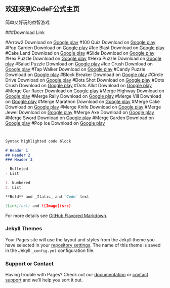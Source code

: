 ## 欢迎来到CodeF公式主页

简单又好玩的益智游戏





###Download Link

#Arrow2	Download on [Google play](https://play.google.com/store/apps/details?id=com.codef.arrow2)
#100 Quiz	Download on [Google play](https://play.google.com/store/apps/details?id=com.codef.hundredquiz)
#Pop Garden	Download on [Google play](https://play.google.com/store/apps/details?id=com.codef.popgarden)
#Ice Blast	Download on [Google play](https://play.google.com/store/apps/details?id=com.codef.iceblast)
#Cake Land	Download on [Google play](https://play.google.com/store/apps/details?id=com.codef.cakeland)
#Slide	Download on [Google play](https://play.google.com/store/apps/details?id=com.codef.slideandcrush)
#Hex Puzzle	Download on [Google play](https://play.google.com/store/apps/details?id=com.codef.hexpuzzle)
#Hexa Puzzle	Download on [Google play](https://play.google.com/store/apps/details?id=com.codef.hexapuzzle)
#Salad Puzzle	Download on [Google play](https://play.google.com/store/apps/details?id=com.codef.saladpuzzle)
#Ice Crush	Download on [Google play](https://play.google.com/store/apps/details?id=com.codef.blockpuzzleice)
#Tap Walker	Download on [Google play](https://play.google.com/store/apps/details?id=com.codef.tapwalker)
#Candy Puzzle	Download on [Google play](https://play.google.com/store/apps/details?id=com.codef.candypuzzle)
#Block Breaker	Download on [Google play](https://play.google.com/store/apps/details?id=com.codef.blockbreaker)
#Circle Drive	Download on [Google play](https://play.google.com/store/apps/details?id=com.codef.circledrive)
#Dots Shot	Download on [Google play](https://play.google.com/store/apps/details?id=com.codef.dotsshot)
#Dots Crush	Download on [Google play](https://play.google.com/store/apps/details?id=com.codef.dotscrush)
#Dots Allot	Download on [Google play](https://play.google.com/store/apps/details?id=com.codef.dotsallot)
#Merge Car Racer	Download on [Google play](https://play.google.com/store/apps/details?id=com.codef.mergecarracer)
#Merge Highway	Download on [Google play](https://play.google.com/store/apps/details?id=com.codef.goldenhighway)
#Merge Rally	Download on [Google play](https://play.google.com/store/apps/details?id=com.codef.mergerally)
#Merge Vill	Download on [Google play](https://play.google.com/store/apps/details?id=com.codef.mergevill)
#Merge Marathon	Download on [Google play](https://play.google.com/store/apps/details?id=com.codef.mergemarathon)
#Merge Cake	Download on [Google play](https://play.google.com/store/apps/details?id=com.codef.mergecake)
#Merge Knife	Download on [Google play](https://play.google.com/store/apps/details?id=com.codef.mergeknife)
#Merge Jewel	Download on [Google play](https://play.google.com/store/apps/details?id=com.codef.mergegems)
#Merge Axe	Download on [Google play](https://play.google.com/store/apps/details?id=com.codef.mergeaxe)
#Merge Sword	Download on [Google play](https://play.google.com/store/apps/details?id=com.codef.mergesword)
#Merge Garden	Download on [Google play](https://play.google.com/store/apps/details?id=com.codef.mergeslice)
#Pop Ice	Download on [Google play](https://play.google.com/store/apps/details?id=com.codef.popice)


```markdown


Syntax highlighted code block

# Header 1
## Header 2
### Header 3

- Bulleted
- List

1. Numbered
2. List

**Bold** and _Italic_ and `Code` text

[Link](url) and ![Image](src)
```

For more details see [GitHub Flavored Markdown](https://guides.github.com/features/mastering-markdown/).

### Jekyll Themes

Your Pages site will use the layout and styles from the Jekyll theme you have selected in your [repository settings](https://github.com/52Codef/52Codef.github.io/settings). The name of this theme is saved in the Jekyll `_config.yml` configuration file.

### Support or Contact

Having trouble with Pages? Check out our [documentation](https://help.github.com/categories/github-pages-basics/) or [contact support](https://github.com/contact) and we’ll help you sort it out.
